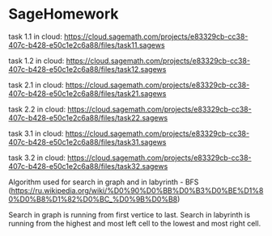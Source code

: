 # SageHomework

task 1.1 in cloud:
https://cloud.sagemath.com/projects/e83329cb-cc38-407c-b428-e50c1e2c6a88/files/task11.sagews

task 1.2 in cloud:
https://cloud.sagemath.com/projects/e83329cb-cc38-407c-b428-e50c1e2c6a88/files/task12.sagews

task 2.1 in cloud:
https://cloud.sagemath.com/projects/e83329cb-cc38-407c-b428-e50c1e2c6a88/files/task21.sagews

task 2.2 in cloud:
https://cloud.sagemath.com/projects/e83329cb-cc38-407c-b428-e50c1e2c6a88/files/task22.sagews

task 3.1 in cloud:
https://cloud.sagemath.com/projects/e83329cb-cc38-407c-b428-e50c1e2c6a88/files/task31.sagews

task 3.2 in cloud:
https://cloud.sagemath.com/projects/e83329cb-cc38-407c-b428-e50c1e2c6a88/files/task32.sagews

Algorithm used for search in graph and in labyrinth - BFS (https://ru.wikipedia.org/wiki/%D0%90%D0%BB%D0%B3%D0%BE%D1%80%D0%B8%D1%82%D0%BC_%D0%9B%D0%B8)

Search in graph is running from first vertice to last.
Search in labyrinth is running from the highest and most left cell to the lowest and most right cell.